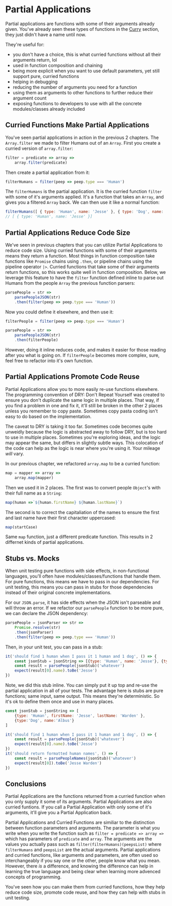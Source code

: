# Partial Applications

Partial applications are functions with some of their arguments already given. You've already seen these types of functions in the [Curry](README.md) section, they just didn't have a name until now.

They're useful for:
- you don't have a choice, this is what curried functions without all their arguments return, lol
- used in function composition and chaining
- being more explicit when you want to use default parameters, yet still support pure, curried functions
- helping in debugging
- reducing the number of arguments you need for a function
- using them as arguments to other functions to further reduce their argument count
- exposing functions to developers to use with all the concrete modules/classes already included

## Curried Functions Make Partial Applications

You've seen partial applications in action in the previous 2 chapters. The `Array.filter` we made to filter Humans out of an `Array`. First you create a curried version of `array.filter`:

```javascript
filter = predicate => array =>
    array.filter(predicate)
```

Then create a partial application from it:

```javascript
filterHumans = filter(peep => peep.type === 'Human')
```

The `filterHumans` is the partial application. It is the curried function `filter` with some of it's arguments applied. It's a function that takes an `Array`, and gives you a filtered `Array` back. We can then use it like a normal function:

```javascript
filterHumans([ { type: 'Human', name: 'Jesse' }, { type: 'Dog', name: 'Albus' }])
// [ { type: 'Human', name: 'Jesse' }]
```

## Partial Applications Reduce Code Size

We've seen in previous chapters that you can utilize Partial Applications to reduce code size. Using curried functions with some of their arguments means they return a function. Most things in function composition take functions like `Promise` chains using `.then`, or pipeline chains using the pipeline operator `|>`. Curried functions that take some of their arguments return functions, so this works quite well in function composition. Below, we leverage this feature to have the `filter` function defined inline to parse out Humans from the people `Array` the previous function parsers:

```javascript
parsePeople = str =>
    parsePeopleJSON(str)
    .then(filter(peep => peep.type === 'Human'))
```

Now you could define it elsewhere, and then use it:

```javascript
filterPeople = filter(peep => peep.type === 'Human')

parsePeople = str =>
    parsePeopleJSON(str)
    .then(filterPeople)
```

However, doing it inline reduces code, and makes it easier for those reading after you what is going on. If `filterPeople` becomes more complex, sure, feel free to refactor into it's own function.

## Partial Applications Promote Code Reuse

Partial Applications allow you to more easily re-use functions elsewhere. The programming convention of DRY: Don't Repeat Yourself was created to ensure you don't duplicate the same logic in multiple places. That way, if you find a problem in one and fix it, it'll still be broken in the other 2 places unless you remember to copy paste. Sometimes copy pasta coding isn't easy to do based on the implementation.

The caveat to DRY is taking it too far. Sometimes code becomes quite unweidly because the logic is abstracted away to follow DRY, but is too hard to use in multiple places. Sometimes you're exploring ideas, and the logic may appear the same, but differs in slightly subtle ways. This colocation of the code can help as the logic is near where you're using it. Your mileage _will_ vary.

In our previous chapter, we refactored `array.map` to be a curried function:

```javascript
map = mapper => array =>
    array.map(mapper)
```

Then we used it in 2 places. The first was to convert people `Object`'s with their full name as a `String`:

```javascript
map(human =>`${human.firstName} ${human.lastName}`)
```

The second is to correct the capitaliation of the names to ensure the first and last name have their first character uppercased:

```javascript
map(startCase)
```

Same `map` function, just a different predicate function. This results in 2 differnet kinds of partial applications.

## Stubs vs. Mocks

When unit testing pure functions with side effects, in non-functional languages, you'll often have modules/classes/functions that handle them. For pure functions, this means we have to pass in our dependencies. For unit testing, this means you can pass in stubs for those dependencies instead of their original concrete implementations.

For our `JSON.parse`, it has side effects when the JSON isn't parseable and will throw an error. If we refactor our `parsePeople` function to be more pure, we can declare the JSON dependency:

```javascript
parsePeople = jsonParser => str =>
    Promise.resolve(str)
    .then(jsonParser)
    .then(filter(peep => peep.type === 'Human'))
```

Then, in your unit test, you can pass in a stub:

```javascript
it('should find 1 human when I pass it 1 human and 1 dog', () => {
    const jsonStub = jsonString => [{type: 'Human', name: 'Jesse'}, {type:'Dog', name:'Albus'}]
    const result = parsePeople(jsonStub)('whatever')
    expect(result[0].name).toBe('Jesse')
})
```

Note, we did this stub inline. You can simply put it up top and re-use the partial application in all of your tests. The advantage here is stubs are pure functions; same input, same output. This means they're deterministic. So it's ok to define them once and use in many places.

```javascript
const jsonStub = jsonString => [
    {type: 'Human', firstName: 'Jesse', lastName: 'Warden' }, 
    {type:'Dog', name:'Albus'}
]

it('should find 1 human when I pass it 1 human and 1 dog', () => {
    const result = parsePeople(jsonStub)('whatever')
    expect(result[0].name).toBe('Jesse')
})
it('should return formatted human names', () => {
    const result = parsePeopleNames(jsonStub)('whatever')
    expect(result[0]).toBe('Jesse Warden')
})
```

## Conclusions

Partial Applications are the functions returned from a curried function when you only supply it some of its arguments. Partial Applications are also curried funtions. If you call a Partial Application with only some of it's arguments, it'll give you a Partial Application back.

Partial Applications and Curried Functions are similiar to the distinction between function parameters and arguments. The parameter is what you write when you write the function such as `filter = predicate => array =>` which has parameters of `predicate` and `array`. The arguments are the values you actually pass such as `filter(filterHumans)(peepsList)` where `filterHumans` and `peepsList` are the actual arguments. Partial applications and curried functions, like arguments and parameters, are often used so interchangeably if you say one or the other, people know what you mean. However, there _is_ a difference, and knowing the difference can help in learning the true language and being clear when learning more advenced concepts of programming.

You've seen how you can make them from curried functions, how they help reduce code size, promote code reuse, and how they can help with stubs in unit testing. 